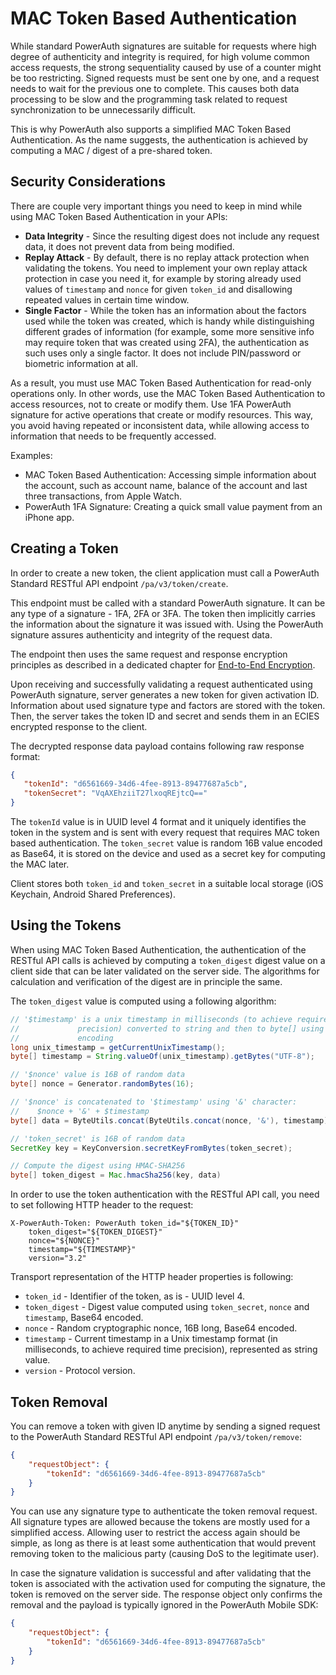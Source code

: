 # MAC Token Based Authentication

While standard PowerAuth signatures are suitable for requests where high degree of authenticity and integrity is required, for high volume common access requests, the strong sequentiality caused by use of a counter might be too restricting. Signed requests must be sent one by one, and a request needs to wait for the previous one to complete. This causes both data processing to be slow and the programming task related to request synchronization to be unnecessarily difficult.

This is why PowerAuth also supports a simplified MAC Token Based Authentication. As the name suggests, the authentication is achieved by computing a MAC / digest of a pre-shared token.

## Security Considerations

There are couple very important things you need to keep in mind while using MAC Token Based Authentication in your APIs:

- **Data Integrity** - Since the resulting digest does not include any request data, it does not prevent data from being modified.
- **Replay Attack** - By default, there is no replay attack protection when validating the tokens. You need to implement your own replay attack protection in case you need it, for example by storing already used values of `timestamp` and `nonce` for given `token_id` and disallowing repeated values in certain time window.
- **Single Factor** - While the token has an information about the factors used while the token was created, which is handy while distinguishing different grades of information (for example, some more sensitive info may require token that was created using 2FA), the authentication as such uses only a single factor. It does not include PIN/password or biometric information at all.

As a result, you must use MAC Token Based Authentication for read-only operations only. In other words, use the MAC Token Based Authentication to access resources, not to create or modify them. Use 1FA PowerAuth signature for active operations that create or modify resources. This way, you avoid having repeated or inconsistent data, while allowing access to information that needs to be frequently accessed.

Examples:

- MAC Token Based Authentication: Accessing simple information about the account, such as account name, balance of the account and last three transactions, from Apple Watch.
- PowerAuth 1FA Signature: Creating a quick small value payment from an iPhone app.

## Creating a Token

In order to create a new token, the client application must call a PowerAuth Standard RESTful API endpoint `/pa/v3/token/create`.

This endpoint must be called with a standard PowerAuth signature. It can be any type of a signature - 1FA, 2FA or 3FA. The token then implicitly carries the information about the signature it was issued with. Using the PowerAuth signature assures authenticity and integrity of the request data.

The endpoint then uses the same request and response encryption principles as described in a dedicated chapter for [End-to-End Encryption](./End-To-End-Encryption.md).

Upon receiving and successfully validating a request authenticated using PowerAuth signature, server generates a new token for given activation ID. Information about used signature type and factors are stored with the token. Then, the server takes the token ID and secret and sends them in an ECIES encrypted response to the client.

The decrypted response data payload contains following raw response format:

```json
{
   "tokenId": "d6561669-34d6-4fee-8913-89477687a5cb",  
   "tokenSecret": "VqAXEhziiT27lxoqREjtcQ=="
}
```

The `tokenId` value is in UUID level 4 format and it uniquely identifies the token in the system and is sent with every request that requires MAC token based authentication. The `token_secret` value is random 16B value encoded as Base64, it is stored on the device and used as a secret key for computing the MAC later.

Client stores both `token_id` and `token_secret` in a suitable local storage (iOS Keychain, Android Shared Preferences).

## Using the Tokens

When using MAC Token Based Authentication, the authentication of the RESTful API calls is achieved by computing a `token_digest` digest value on a client side that can be later validated on the server side. The algorithms for calculation and verification of the digest are in principle the same.

The `token_digest` value is computed using a following algorithm:

```java
// '$timestamp' is a unix timestamp in milliseconds (to achieve required time
//             precision) converted to string and then to byte[] using UTF-8
//             encoding
long unix_timestamp = getCurrentUnixTimestamp();
byte[] timestamp = String.valueOf(unix_timestamp).getBytes("UTF-8");

// '$nonce' value is 16B of random data
byte[] nonce = Generator.randomBytes(16);

// '$nonce' is concatenated to '$timestamp' using '&' character:
//    $nonce + '&' + $timestamp
byte[] data = ByteUtils.concat(ByteUtils.concat(nonce, '&'), timestamp);

// 'token_secret' is 16B of random data
SecretKey key = KeyConversion.secretKeyFromBytes(token_secret);

// Compute the digest using HMAC-SHA256
byte[] token_digest = Mac.hmacSha256(key, data)
```

In order to use the token authentication with the RESTful API call, you need to set following HTTP header to the request:

```
X-PowerAuth-Token: PowerAuth token_id="${TOKEN_ID}"
    token_digest="${TOKEN_DIGEST}"
    nonce="${NONCE}"
    timestamp="${TIMESTAMP}"
    version="3.2"
```

Transport representation of the HTTP header properties is following:

- `token_id` - Identifier of the token, as is - UUID level 4.
- `token_digest` - Digest value computed using `token_secret`, `nonce` and `timestamp`, Base64 encoded.
- `nonce` - Random cryptographic nonce, 16B long, Base64 encoded.
- `timestamp` - Current timestamp in a Unix timestamp format (in milliseconds, to achieve required time precision), represented as string value.
- `version` - Protocol version.

## Token Removal

You can remove a token with given ID anytime by sending a signed request to the PowerAuth Standard RESTful API endpoint `/pa/v3/token/remove`:

```json
{
    "requestObject": {
        "tokenId": "d6561669-34d6-4fee-8913-89477687a5cb"
    }
}
```

You can use any signature type to authenticate the token removal request. All signature types are allowed because the tokens are mostly used for a simplified access. Allowing user to restrict the access again should be simple, as long as there is at least some authentication that would prevent removing token to the malicious party (causing DoS to the legitimate user).

In case the signature validation is successful and after validating that the token is associated with the activation used for computing the signature, the token is removed on the server side. The response object only confirms the removal and the payload is typically ignored in the PowerAuth Mobile SDK:

```json
{
    "requestObject": {
        "tokenId": "d6561669-34d6-4fee-8913-89477687a5cb"
    }
}
```

